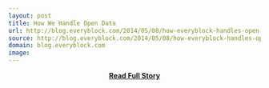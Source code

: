 ```yaml
---
layout: post
title: How We Handle Open Data
url: http://blog.everyblock.com/2014/05/08/how-everyblock-handles-open-data/
source: http://blog.everyblock.com/2014/05/08/how-everyblock-handles-open-data/
domain: blog.everyblock.com
image: 
---
```


<p></p>
<center><p><a href="http://blog.everyblock.com/2014/05/08/how-everyblock-handles-open-data/" style='padding:25px; font-sze:18px; font-weight: bold;'>Read Full Story</a></p></center>
